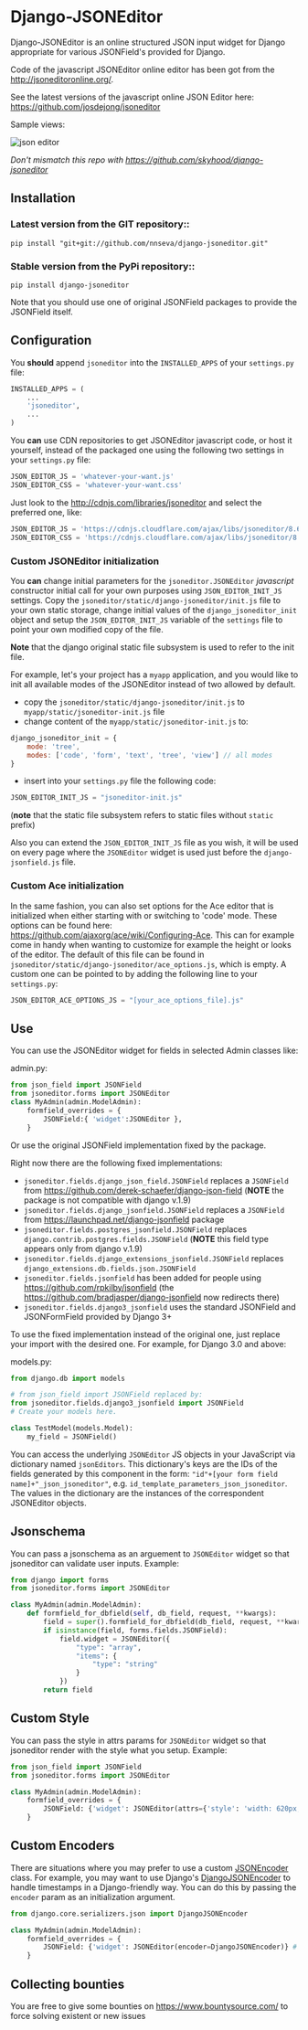 # Django-JSONEditor

Django-JSONEditor is an online structured JSON input widget for Django appropriate for various JSONField's provided for Django.

Code of the javascript JSONEditor online editor has been got from the http://jsoneditoronline.org/.

See the latest versions of the javascript online JSON Editor here: https://github.com/josdejong/jsoneditor

Sample views:

<img alt="json editor" src="https://raw.github.com/josdejong/jsoneditor/master/misc/jsoneditor.png">

*Don't mismatch this repo with https://github.com/skyhood/django-jsoneditor*

## Installation

### Latest version from the GIT repository::

    pip install "git+git://github.com/nnseva/django-jsoneditor.git"

### Stable version from the PyPi repository::

    pip install django-jsoneditor

Note that you should use one of original JSONField packages to provide the JSONField itself.

## Configuration

You **should** append `jsoneditor` into the `INSTALLED_APPS` of your `settings.py` file:
```python
INSTALLED_APPS = (
    ...
    'jsoneditor',
    ...
)
```

You **can** use CDN repositories to get JSONEditor javascript code, or host it yourself, instead of the packaged one using the following two settings in your `settings.py` file:
```python
JSON_EDITOR_JS = 'whatever-your-want.js'
JSON_EDITOR_CSS = 'whatever-your-want.css'
```

Just look to the http://cdnjs.com/libraries/jsoneditor and select the preferred one, like:
```python
JSON_EDITOR_JS = 'https://cdnjs.cloudflare.com/ajax/libs/jsoneditor/8.6.4/jsoneditor.js'
JSON_EDITOR_CSS = 'https://cdnjs.cloudflare.com/ajax/libs/jsoneditor/8.6.4/jsoneditor.css'
```

### Custom JSONEditor initialization
You **can** change initial parameters for the `jsoneditor.JSONEditor`
*javascript* constructor initial call for your own purposes using
`JSON_EDITOR_INIT_JS` settings. Copy the `jsoneditor/static/django-jsoneditor/init.js`
file to your own static storage, change initial values of the
`django_jsoneditor_init` object and setup the `JSON_EDITOR_INIT_JS`
variable of the `settings` file to point your own modified copy of the
file.

**Note** that the django original static file subsystem is used to
refer to the init file.

For example, let's your project has a `myapp` application,
and you would like to init all available modes of the JSONEditor
instead of two allowed by default.

* copy the `jsoneditor/static/django-jsoneditor/init.js` to `myapp/static/jsoneditor-init.js` file
* change content of the `myapp/static/jsoneditor-init.js` to:
```javascript
django_jsoneditor_init = {
    mode: 'tree',
    modes: ['code', 'form', 'text', 'tree', 'view'] // all modes
}
```
* insert into your `settings.py` file the following code:
```python
JSON_EDITOR_INIT_JS = "jsoneditor-init.js"
```
(**note** that the static file subsystem refers to static files without `static` prefix)

Also you can extend the `JSON_EDITOR_INIT_JS` file as you wish, it will be used on every
page where the `JSONEditor` widget is used just before the `django-jsonfield.js` file.

### Custom Ace initialization
In the same fashion, you can also set options for the Ace editor that is initialized when either
starting with or switching to 'code' mode. These options can be found here:
https://github.com/ajaxorg/ace/wiki/Configuring-Ace. This can for example come in handy when
wanting to customize for example the height or looks of the editor. The default of this file can be
found in `jsoneditor/static/django-jsoneditor/ace_options.js`, which is empty. A custom one can be
pointed to by adding the following line to your `settings.py`:
 ```python
JSON_EDITOR_ACE_OPTIONS_JS = "[your_ace_options_file].js"
```

## Use

You can use the JSONEditor widget for fields in selected Admin classes like:

admin.py:
```python
from json_field import JSONField
from jsoneditor.forms import JSONEditor
class MyAdmin(admin.ModelAdmin):
    formfield_overrides = {
        JSONField:{ 'widget':JSONEditor },
    }
```

Or use the original JSONField implementation fixed by the package.

Right now there are the following fixed implementations:

* `jsoneditor.fields.django_json_field.JSONField` replaces a `JSONField` from https://github.com/derek-schaefer/django-json-field (**NOTE** the package is not compatible with django v.1.9)
* `jsoneditor.fields.django_jsonfield.JSONField` replaces a `JSONField` from https://launchpad.net/django-jsonfield package
* `jsoneditor.fields.postgres_jsonfield.JSONField` replaces `django.contrib.postgres.fields.JSONField` (**NOTE** this field type appears only from django v.1.9)
* `jsoneditor.fields.django_extensions_jsonfield.JSONField` replaces `django_extensions.db.fields.json.JSONField`
* `jsoneditor.fields.jsonfield` has been added for people using https://github.com/rpkilby/jsonfield (the https://github.com/bradjasper/django-jsonfield now redirects there)
* `jsoneditor.fields.django3_jsonfield` uses the standard JSONField and JSONFormField provided by Django 3+

To use the fixed implementation instead of the original one, just replace your import with the desired one. For example, for Django 3.0 and above:

models.py:
```python
from django.db import models

# from json_field import JSONField replaced by:
from jsoneditor.fields.django3_jsonfield import JSONField
# Create your models here.

class TestModel(models.Model):
    my_field = JSONField()
```

You can access the underlying ``JSONEditor`` JS objects in your JavaScript via dictionary named ``jsonEditors``. This dictionary's keys are the IDs of the fields generated by this component in the form: ``"id"+[your form field name]+"_json_jsoneditor"``, e.g. ``id_template_parameters_json_jsoneditor``. The values in the dictionary are the instances of the correspondent JSONEditor objects.


## Jsonschema

You can pass a jsonschema as an arguement to `JSONEditor` widget so that
jsoneditor can validate user inputs. Example:

``` python
from django import forms
from jsoneditor.forms import JSONEditor

class MyAdmin(admin.ModelAdmin):
    def formfield_for_dbfield(self, db_field, request, **kwargs):
        field = super().formfield_for_dbfield(db_field, request, **kwargs)
        if isinstance(field, forms.fields.JSONField):
            field.widget = JSONEditor({
                "type": "array",
                "items": {
                    "type": "string"
                }
            })
        return field

```

## Custom Style

You can pass the style in attrs params for `JSONEditor` widget so that
jsoneditor render with the style what you setup. Example:

``` python
from json_field import JSONField
from jsoneditor.forms import JSONEditor

class MyAdmin(admin.ModelAdmin):
    formfield_overrides = {
        JSONField: {'widget': JSONEditor(attrs={'style': 'width: 620px;'})}
    }
```
## Custom Encoders

There are situations where you may prefer to use a custom [JSONEncoder](https://docs.python.org/3/library/json.html#json.JSONEncoder) class. For example, you may want to use Django's [DjangoJSONEncoder](https://docs.djangoproject.com/en/4.1/topics/serialization/#djangojsonencoder) to handle timestamps in a Django-friendly way. You can do this by passing the `encoder` param as an initialization argument.

``` python
from django.core.serializers.json import DjangoJSONEncoder

class MyAdmin(admin.ModelAdmin):
    formfield_overrides = {
        JSONField: {'widget': JSONEditor(encoder=DjangoJSONEncoder)} # will now encode/decode python datetime and timestamp objects!
    }
```

## Collecting bounties

You are free to give some bounties on https://www.bountysource.com/ to force solving existent or new issues
